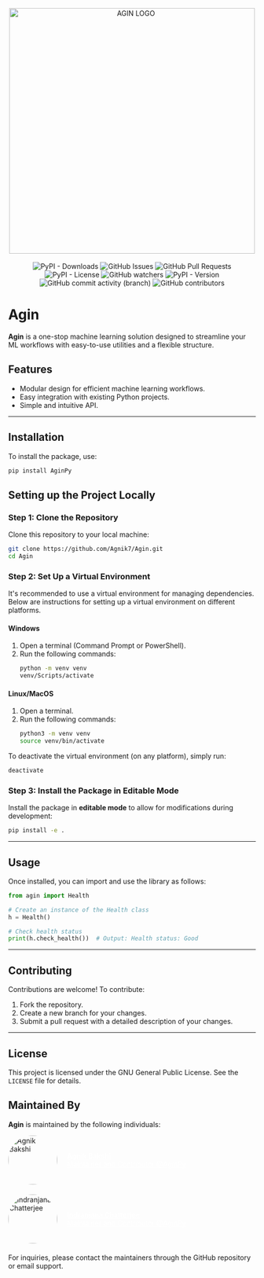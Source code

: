 <div align="center">
  <img src="https://github.com/user-attachments/assets/14081022-1685-4e3e-a37e-ba05e21abb03" alt="AGIN LOGO" height="500" width="500"/>
</div>
<br/>
<div align="center">
  <img src="https://img.shields.io/pypi/dm/AginPy" alt="PyPI - Downloads"/>
  <img src="https://img.shields.io/github/issues/Agnik7/Agin" alt="GitHub Issues"/>
  <img src="https://img.shields.io/github/issues-pr/Agnik7/Agin" alt="GitHub Pull Requests"/>
  <img src="https://img.shields.io/pypi/l/AginPy" alt="PyPI - License"/>
  <img src="https://img.shields.io/github/watchers/Agnik7/AginPy" alt="GitHub watchers"/>
  <img src="https://img.shields.io/pypi/v/AginPy" alt="PyPI - Version"/>
  <img src="https://img.shields.io/github/commit-activity/t/Agnik7/Agin/main" alt="GitHub commit activity (branch)"/>
  <img src="https://img.shields.io/github/contributors/Agnik7/Agin" alt="GitHub contributors"/>
</div>

# Agin

**Agin** is a one-stop machine learning solution designed to streamline your ML workflows with easy-to-use utilities and a flexible structure.

## **Features**
- Modular design for efficient machine learning workflows.
- Easy integration with existing Python projects.
- Simple and intuitive API.

---

## **Installation**

To install the package, use:
```bash
pip install AginPy
```

## **Setting up the Project Locally**
### **Step 1: Clone the Repository**
Clone this repository to your local machine:

```bash
git clone https://github.com/Agnik7/Agin.git
cd Agin
```

### **Step 2: Set Up a Virtual Environment**
It's recommended to use a virtual environment for managing dependencies. Below are instructions for setting up a virtual environment on different platforms.

#### **Windows**
1. Open a terminal (Command Prompt or PowerShell).
2. Run the following commands:
   ```bash
   python -m venv venv
   venv/Scripts/activate
   ```

#### **Linux/MacOS**
1. Open a terminal.
2. Run the following commands:
   ```bash
   python3 -m venv venv
   source venv/bin/activate
   ```

To deactivate the virtual environment (on any platform), simply run:
```bash
deactivate
```

### **Step 3: Install the Package in Editable Mode**
Install the package in **editable mode** to allow for modifications during development:

```bash
pip install -e .
```

---

## **Usage**

Once installed, you can import and use the library as follows:

```python
from agin import Health

# Create an instance of the Health class
h = Health()

# Check health status
print(h.check_health())  # Output: Health status: Good
```

---

## **Contributing**
Contributions are welcome! To contribute:
1. Fork the repository.
2. Create a new branch for your changes.
3. Submit a pull request with a detailed description of your changes.

---

## **License**
This project is licensed under the GNU General Public License. See the `LICENSE` file for details.
## **Maintained By**
**Agin** is maintained by the following individuals:

<div style="display: flex; align-items: center; margin-bottom: 20px;">
    <img src="https://avatars.githubusercontent.com/u/77234005?v=4" alt="Agnik Bakshi" style="margin-right: 20px; border-radius: 50%; height:100px; width:100px;">
    <a href="https://github.com/Agnik7" style="color:white;">
        <strong>Agnik Bakshi</strong><br>
        Maintainer and Contributor @AginPy
    </a>
</div>

<div style="display: flex; align-items: center; margin-bottom: 20px;">
    <img src="https://avatars.githubusercontent.com/u/112919974?v=4" alt="Indranjana Chatterjee" style="margin-right: 20px; border-radius: 50%; height:100px; width:100px;">
    <a href="https://github.com/IndranjanaChatterjee" style="color:white;">
        <strong>Indranjana Chatterjee</strong><br>
        Maintainer and Contributor @AginPy
    </a>
</div>

For inquiries, please contact the maintainers through the GitHub repository or email support.
